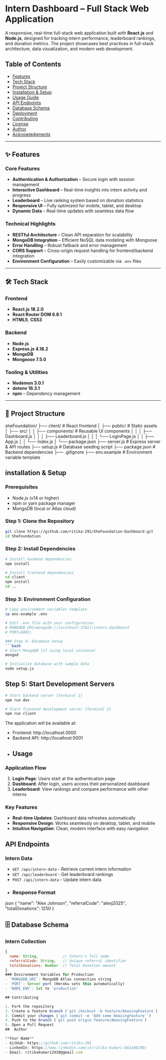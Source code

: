 # Intern Dashboard – Full Stack Web Application

A responsive, real-time full-stack web application built with **React.js** and **Node.js**, designed for tracking intern performance, leaderboard rankings, and donation metrics. 
The project showcases best practices in full-stack architecture, data visualization, and modern web development.



## Table of Contents

- [Features](#features)
- [Tech Stack](#tech-stack)
- [Project Structure](#project-structure)
- [Installation & Setup](#installation--setup)
- [Usage Guide](#usage-guide)
- [API Endpoints](#api-endpoints)
- [Database Schema](#database-schema)
- [Deployment](#deployment)
- [Contributing](#contributing)
- [License](#license)
- [Author](#author)
- [Acknowledgments](#acknowledgments)

---

## ✨ Features

### Core Features
-  **Authentication & Authorization** – Secure login with session management
-  **Interactive Dashboard** – Real-time insights into intern activity and progress
-  **Leaderboard** – Live ranking system based on donation statistics
-  **Responsive UI** – Fully optimized for mobile, tablet, and desktop
-  **Dynamic Data** – Real-time updates with seamless data flow

### Technical Highlights
-  **RESTful Architecture** – Clean API separation for scalability
-  **MongoDB Integration** – Efficient NoSQL data modeling with Mongoose
-  **Error Handling** – Robust fallback and error management
-  **CORS Support** – Cross-origin request handling for frontend/backend integration
-  **Environment Configuration** – Easily customizable via `.env` files

---

## 🛠 Tech Stack

### Frontend
- **React.js 18.2.0**
- **React Router DOM 6.8.1**
- **HTML5**, **CSS3**

### Backend
- **Node.js**
- **Express.js 4.18.2**
- **MongoDB**
- **Mongoose 7.5.0**

### Tooling & Utilities
- **Nodemon 3.0.1**
- **dotenv 16.3.1**
- **npm** – Dependency management

---

## 📁 Project Structure
sheFoundation/
├── client/ # React frontend
│ ├── public/ # Static assets
│ ├── src/
│ │ ├── components/ # Reusable UI components
│ │ │ ├── Dashboard.js
│ │ │ ├── Leaderboard.js
│ │ │ └── LoginPage.js
│ │ ├── App.js
│ │ └── index.js
│ └── package.json
├── server.js # Express server & API routes
├── setup.js # Database seeding script
├── package.json # Backend dependencies
├── .gitignore
├── env.example # Environment variable template


## installation & Setup

### Prerequisites
- Node.js (v14 or higher)
- npm or yarn package manager
- MongoDB (local or Atlas cloud)

### Step 1: Clone the Repository
```bash
git clone https://github.com/ritika-291/SheFoundation-Dashboard.git
cd SheFoundation
```
### Step 2: Install Dependencies
```bash
# Install backend dependencies
npm install

# Install frontend dependencies
cd client
npm install
cd ..
```

### Step 3: Environment Configuration
```bash
# Copy environment variables template
cp env.example .env

# Edit .env file with your configuration
# MONGODB_URI=mongodb://localhost:27017/intern-dashboard
# PORT=5001\

### Step 4: Database Setup
```bash
# Start MongoDB (if using local instance)
mongod

# Initialize database with sample data
node setup.js
```
## Step 5: Start Development Servers
```bash
# Start backend server (Terminal 1)
npm run dev

# Start frontend development server (Terminal 2)
npm run client
```

The application will be available at:
- Frontend: http://localhost:3000
- Backend API: http://localhost:5001
- ##  Usage

### Application Flow
1. **Login Page**: Users start at the authentication page
2. **Dashboard**: After login, users access their personalized dashboard
3. **Leaderboard**: View rankings and compare performance with other interns

### Key Features
- **Real-time Updates**: Dashboard data refreshes automatically
- **Responsive Design**: Works seamlessly on desktop, tablet, and mobile
- **Intuitive Navigation**: Clean, modern interface with easy navigation


## API Endpoints

### Intern Data
- `GET /api/intern-data` - Retrieve current intern information
- `GET /api/leaderboard` - Get leaderboard rankings
- `POST /api/intern-data` - Update intern data
- ### Response Format
json
{
  "name": "Alex Johnson",
  "referralCode": "alexj2025",
  "totalDonations": 1250
}
## 🗄 Database Schema

### Intern Collection
```javascript
{
  name: String,           // Intern's full name
  referralCode: String,   // Unique referral identifier
  totalDonations: Number  // Total donation amount
}
### Environment Variables for Production
- `MONGODB_URI`: MongoDB Atlas connection string
- `PORT`: Server port (Heroku sets this automatically)
- `NODE_ENV`: Set to 'production'

## Contributing

1. Fork the repository
2. Create a feature branch (`git checkout -b feature/AmazingFeature`)
3. Commit your changes (`git commit -m 'Add some AmazingFeature'`)
4. Push to the branch (`git push origin feature/AmazingFeature`)
5. Open a Pull Request
##  Author

**Your Name**
- GitHub: https://github.com/ritika-291
- LinkedIn: https://www.linkedin.com/in/ritika-kumari-b81a88290/
- Email: ritikakumari2910@gmail.com
